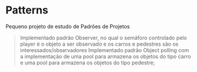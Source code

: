 # Patterns
Pequeno projeto de estudo de Padrões de Projetos
>Implementado padrão Observer, no qual o semáforo controlado pelo player é o objeto a ser observado e os carros e pedestres são os interessados/observadores 
>Implementado padrão Object polling com a implementação de uma pool para armazena os objetos do tipo carro e uma pool para armazena os objetos do tipo pedestre;
